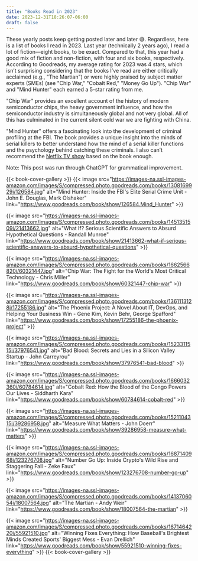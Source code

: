 ```yaml
---
title: "Books Read in 2023"
date: 2023-12-31T18:26:07-06:00
draft: false
---
```


These yearly posts keep getting posted later and later 😅. Regardless, here is a list of books I read in 2023. Last year (technically 2 years ago), I read a lot of fiction—eight books, to be exact. Compared to that, this year had a good mix of fiction and non-fiction, with four and six books, respectively. According to Goodreads, my average rating for 2023 was 4 stars, which isn’t surprising considering that the books I’ve read are either critically acclaimed (e.g., "The Martian") or were highly praised by subject matter experts (SMEs) (see "Chip War," "Cobalt Red," "Money Go Up"). "Chip War" and "Mind Hunter" each earned a 5-star rating from me.

"Chip War" provides an excellent account of the history of modern semiconductor chips, the heavy government influence, and how the semiconductor industry is simultaneously global and not very global. All of this has culminated in the current silent cold war we are fighting with China.

"Mind Hunter" offers a fascinating look into the development of criminal profiling at the FBI. The book provides a unique insight into the minds of serial killers to better understand how the mind of a serial killer functions and the psychology behind catching these criminals. I also can’t recommend the [Netflix TV show](https://www.imdb.com/title/tt5290382/) based on the book enough.

Note: This post was run through ChatGPT for grammatical improvement.

{{< book-cover-gallery >}}
{{< image src="https://images-na.ssl-images-amazon.com/images/S/compressed.photo.goodreads.com/books/1308169929i/126584.jpg" alt="Mind Hunter: Inside the FBI's Elite Serial Crime Unit - John E. Douglas, Mark Olshaker" link="https://www.goodreads.com/book/show/126584.Mind_Hunter" >}}

{{< image src="https://images-na.ssl-images-amazon.com/images/S/compressed.photo.goodreads.com/books/1451351509i/21413662.jpg" alt="What If? Serious Scientific Answers to Absurd Hypothetical Questions - Randall Munroe" link="https://www.goodreads.com/book/show/21413662-what-if-serious-scientific-answers-to-absurd-hypothetical-questions" >}}

{{< image src="https://images-na.ssl-images-amazon.com/images/S/compressed.photo.goodreads.com/books/1662566820i/60321447.jpg" alt="Chip War: The Fight for the World's Most Critical Technology - Chris Miller" link="https://www.goodreads.com/book/show/60321447-chip-war" >}}

{{< image src="https://images-na.ssl-images-amazon.com/images/S/compressed.photo.goodreads.com/books/1361113128i/17255186.jpg" alt="The Phoenix Project: A Novel About IT, DevOps, and Helping Your Business Win - Gene Kim, Kevin Behr, George Spafford" link="https://www.goodreads.com/book/show/17255186-the-phoenix-project" >}}

{{< image src="https://images-na.ssl-images-amazon.com/images/S/compressed.photo.goodreads.com/books/1523311515i/37976541.jpg" alt="Bad Blood: Secrets and Lies in a Silicon Valley Startup - John Carreyrou" link="https://www.goodreads.com/book/show/37976541-bad-blood" >}}

{{< image src="https://images-na.ssl-images-amazon.com/images/S/compressed.photo.goodreads.com/books/1666032360i/60784614.jpg" alt="Cobalt Red: How the Blood of the Congo Powers Our Lives - Siddharth Kara" link="https://www.goodreads.com/book/show/60784614-cobalt-red" >}}

{{< image src="https://images-na.ssl-images-amazon.com/images/S/compressed.photo.goodreads.com/books/1521104315i/39286958.jpg" alt="Measure What Matters - John Doerr" link="https://www.goodreads.com/book/show/39286958-measure-what-matters" >}}

{{< image src="https://images-na.ssl-images-amazon.com/images/S/compressed.photo.goodreads.com/books/1687140968i/123276708.jpg" alt="Number Go Up: Inside Crypto's Wild Rise and Staggering Fall - Zeke Faux" link="https://www.goodreads.com/book/show/123276708-number-go-up" >}}

{{< image src="https://images-na.ssl-images-amazon.com/images/S/compressed.photo.goodreads.com/books/1413706054i/18007564.jpg" alt="The Martian - Andy Weir" link="https://www.goodreads.com/book/show/18007564-the-martian" >}}

{{< image src="https://images-na.ssl-images-amazon.com/images/S/compressed.photo.goodreads.com/books/1671464220i/55921510.jpg" alt="Winning Fixes Everything: How Baseball's Brightest Minds Created Sports' Biggest Mess - Evan Drellich" link="https://www.goodreads.com/book/show/55921510-winning-fixes-everything" >}}
{{< book-cover-gallery >}}
